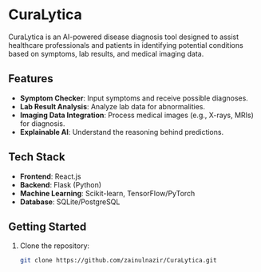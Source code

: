 # CuraLytica

CuraLytica is an AI-powered disease diagnosis tool designed to assist healthcare professionals and patients in identifying potential conditions based on symptoms, lab results, and medical imaging data.

## Features

- **Symptom Checker**: Input symptoms and receive possible diagnoses.
- **Lab Result Analysis**: Analyze lab data for abnormalities.
- **Imaging Data Integration**: Process medical images (e.g., X-rays, MRIs) for diagnosis.
- **Explainable AI**: Understand the reasoning behind predictions.

## Tech Stack

- **Frontend**: React.js
- **Backend**: Flask (Python)
- **Machine Learning**: Scikit-learn, TensorFlow/PyTorch
- **Database**: SQLite/PostgreSQL

## Getting Started

1. Clone the repository:
   ```bash
   git clone https://github.com/zainulnazir/CuraLytica.git
   ```
